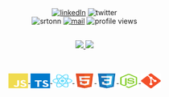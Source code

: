 <div align="center">
  <a href="https://www.linkedin.com/in/wellingtonrodrigues/"><img src="https://img.shields.io/badge/-Wellington%20Rodrigues-007ACC?style=flat-square&logo=Linkedin&logoColor=white&link=https://www.linkedin.com/in/perfil-wellingtonrodrigues/" alt="linkedIn" /></a>
  <img src="https://img.shields.io/twitter/follow/SrTonn?style=social" alt="twitter" /><br />
  <img src="https://img.shields.io/badge/Wellington%20Rodrigues-Tonn-007ACC" alt="srtonn" />
  <a href="mailto:ton.rodrigues@icloud.com?Subject=GitHub"><img src="https://img.shields.io/badge/mail-ton.rodrigues%40icloud.com-007ACC" alt="mail" /></a>
  <img src="https://komarev.com/ghpvc/?username=srtonn" alt="profile views" />
</div>

<div align="center" style="margin-top: 30px" style="display: inline_block">
  <a href="https://github.com/SrTonn">
  <img height="180em" src="https://github-readme-stats.vercel.app/api?username=srtonn&show_icons=true&theme=react&include_all_commits=true&hide=prs,contribs&count_private=true&custom_title=GitHub%20Stats"/>
  <img height="180em" src="https://github-readme-stats.vercel.app/api/top-langs/?username=srtonn&theme=react&layout=compact&langs_count=6&card_width=445"/>
</div>

<div align="center" style="margin-top: 30px" style="display: inline_block"><br>
  <img align="center" title="JavaScript" alt="Tonn-Js" height="30" width="40" src="https://raw.githubusercontent.com/devicons/devicon/master/icons/javascript/javascript-plain.svg">
  <img align="center" title="TypeScript" alt="Tonn-Ts" height="30" width="40" src="https://raw.githubusercontent.com/devicons/devicon/master/icons/typescript/typescript-plain.svg">
  <img align="center" title="React" alt="Tonn-React" height="30" width="40" src="https://raw.githubusercontent.com/devicons/devicon/master/icons/react/react-original.svg">
  <img align="center" title="HTML5" alt="Tonn-HTML" height="30" width="40" src="https://raw.githubusercontent.com/devicons/devicon/master/icons/html5/html5-original.svg">
  <img align="center" title="CSS3" alt="Tonn-CSS" height="30" width="40" src="https://raw.githubusercontent.com/devicons/devicon/master/icons/css3/css3-original.svg">
  <img align="center" title="NodeJS" alt="Tonn-NodeJS" height="30" width="40" src="https://raw.githubusercontent.com/devicons/devicon/master/icons/nodejs/nodejs-original.svg">
  <img align="center" title="GIT" alt="Tonn-Git" height="30" width="40" src="https://raw.githubusercontent.com/devicons/devicon/master/icons/git/git-original.svg">
</div>
